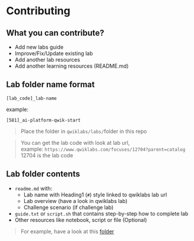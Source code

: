 # Contributing

## What you can contribute?
* Add new labs guide
* Improve/Fix/Update existing lab
* Add another lab resources
* Add another learning resources (README.md)

## Lab folder name format

`[lab_code]_lab-name`

example:

`[581]_ai-platform-qwik-start`

> Place the folder in `qwiklabs/labs/`folder in this repo

> You can get the lab code with look at lab url,\
> example: `https://www.qwiklabs.com/focuses/12704?parent=catalog` \
> 12704 is the lab code

## Lab folder contents

* `readme.md` with: 
  * Lab name with Heading1 (`#`) style linked to qwiklabs lab url
  * Lab overview (have a look in qwiklabs lab)
  * Challenge scenario (if challenge lab)
* `guide.txt` or `script.sh` that contains step-by-step how to complete lab
* Other resources like notebook, script or file (Optional)

> For example, have a look at this [folder](https://github.com/elmoallistair/qwiklabs/tree/master/labs/%5B11881%5D_building-interactice-apps-with-google-assistant-challenge-lab)
